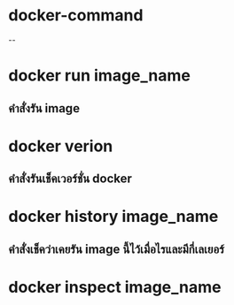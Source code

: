 # docker-command
 --
# docker run image_name
คำสั่งรัน image
--
# docker verion
คำสั่งรันเช็คเวอร์ชั่น docker
--
# docker history image_name
คำสั่งเช็คว่าเคยรัน image นี้ไว้เมื่อไรและมีกี่เลเยอร์
--
# docker inspect image_name

